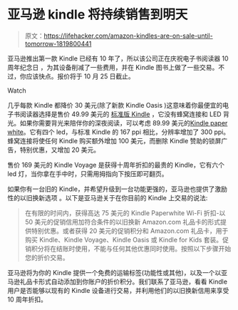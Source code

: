 # 亚马逊 kindle 将持续销售到明天

> 原文：<https://lifehacker.com/amazon-kindles-are-on-sale-until-tomorrow-1819800441>

亚马逊推出第一款 Kindle 已经有 10 年了，所以该公司正在庆祝电子书阅读器 10 周年纪念日 ，为其设备削减了一些费用，并在 Kindle 图书上做了一些交易。不过，你应该快点。报价将于 10 月 25 日截止。

Watch

几乎每款 Kindle 都降价 30 美元(除了新款 Kindle Oasis )这意味着你最便宜的电子书阅读器选择是售价 49.99 美元的 [标准版 Kindle](https://www.amazon.com/gp/product/B00ZV9PXP2/ref=s9_acss_bw_cg_test_3a1_w?asc_campaign=InlineText&asc_refurl=https://lifehacker.com/amazon-kindles-are-on-sale-until-tomorrow-1819800441&asc_source=&pf_rd_i=6669702011&pf_rd_m=ATVPDKIKX0DER&pf_rd_p=a2169ca0-bd05-4c99-846b-65664e12e177&pf_rd_r=M71FJ55R8D9KA191JGSY&pf_rd_s=merchandised-search-2&pf_rd_t=101&tag=kinjalifehackerlink-20) ，它没有蜂窝连接和 LED 背光。如果你需要背光来陪伴你的深夜阅读，可以考虑 89.99 美元的[Kindle paper white](https://www.amazon.com/gp/product/B00OQVZDJM/ref=s9_acss_bw_cg_test_3b1_w?asc_campaign=InlineText&asc_refurl=https://lifehacker.com/amazon-kindles-are-on-sale-until-tomorrow-1819800441&asc_source=&pf_rd_i=6669702011&pf_rd_m=ATVPDKIKX0DER&pf_rd_p=a2169ca0-bd05-4c99-846b-65664e12e177&pf_rd_r=M71FJ55R8D9KA191JGSY&pf_rd_s=merchandised-search-2&pf_rd_t=101&tag=kinjalifehackerlink-20)。它有四个 led，与标准 Kindle 的 167 ppi 相比，分辨率增加了 300 ppi。蜂窝连接将使任何 Kindle 购买额外增加 100 美元，而删除 Kindle 赞助的锁屏广告，特别优惠，又增加 20 美元。

售价 169 美元的 Kindle Voyage 是获得十周年折扣的最贵的 Kindle，它有六个 led 灯，当你拿在手中时，只需用拇指向下按压即可翻页。

如果你有一台旧的 Kindle，并希望升级到一台功能更强的，亚马逊也提供了激励性的以旧换新选项 。以下是亚马逊关于在你目前的 Kindle 上交易的说法:

> 在有限的时间内，获得高达 75 美元的 Kindle Paperwhite Wi-Fi 折扣-以 50 美元的促销信用加符合条件的以旧换新 Amazon.com 礼品卡的形式提供特别优惠。或者获得 20 美元的促销积分和 Amazon.com 礼品卡，用于购买 Kindle、Kindle Voyage、Kindle Oasis 或 Kindle for Kids 套装。促销积分将在结账时使用，不能与任何其他优惠同时使用。按照以下步骤开始您的折价交易。

亚马逊将为你的 Kindle 提供一个免费的运输标签(功能性或其他)，以及一个以亚马逊礼品卡形式自动添加到你账户的折价积分。我们联系了亚马逊，看看 Kindle 用户是否能够以现有的 Kindle 设备进行交易，并利用他们的以旧换新信用来享受 10 周年折扣。